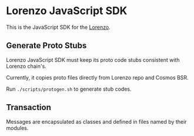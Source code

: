 # Lorenzo JavaScript SDK

This is the JavaScript SDK for the [Lorenzo](https://github.com/Lorenzo-Protocol/lorenzo).

## Generate Proto Stubs

Lorenzo JavaScript SDK must keep its proto code stubs consistent with Lorenzo chain's.

Currently, it copies proto files directly from Lorenzo repo and Cosmos BSR.

Run `./scripts/protogen.sh` to generate stub codes.

## Transaction

Messages are encapsulated as classes and defined in files named by their modules.








